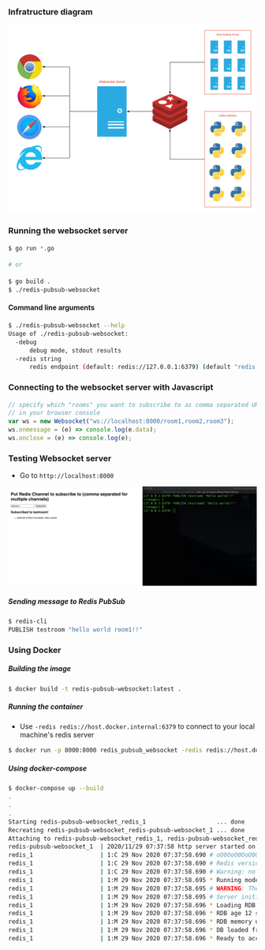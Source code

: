 ### Infratructure diagram

![diagram](./img/redis-pubsub-websocket.png)

### Running the websocket server

```bash
$ go run *.go

# or

$ go build .
$ ./redis-pubsub-websocket
```

#### Command line arguments

```bash
$ ./redis-pubsub-websocket --help
Usage of ./redis-pubsub-websocket:
  -debug
      debug mode, stdout results
  -redis string
      redis endpoint (default: redis://127.0.0.1:6379) (default "redis://127.0.0.1:6379")
```

### Connecting to the websocket server with Javascript

```javascript
// specify which "rooms" you want to subscribe to as comma separated URL params
// in your browser console
var ws = new Websocket("ws://localhost:8000/room1,room2,room3");
ws.onmessage = (e) => console.log(e.data);
ws.onclose = (e) => console.log(e);
```

### Testing Websocket server

- Go to `http://localhost:8000`

![homepage](./img/websocket-test.png)

##### Sending message to Redis PubSub

```bash
$ redis-cli
PUBLISH testroom "hello world room1!!"
```

### Using Docker

##### Building the image

```bash
$ docker build -t redis-pubsub-websocket:latest .
```

##### Running the container

- Use `-redis redis://host.docker.internal:6379` to connect to your local machine's redis server

```bash
$ docker run -p 8000:8000 redis_pubsub_websocket -redis redis://host.docker.internal:6379 -debug
```

##### Using docker-compose

```bash
$ docker-compose up --build
.
.
.
Starting redis-pubsub-websocket_redis_1                    ... done
Recreating redis-pubsub-websocket_redis-pubsub-websocket_1 ... done
Attaching to redis-pubsub-websocket_redis_1, redis-pubsub-websocket_redis-pubsub-websocket_1
redis-pubsub-websocket_1  | 2020/11/29 07:37:58 http server started on :8000
redis_1                   | 1:C 29 Nov 2020 07:37:58.690 # oO0OoO0OoO0Oo Redis is starting oO0OoO0OoO0Oo
redis_1                   | 1:C 29 Nov 2020 07:37:58.690 # Redis version=6.0.9, bits=64, commit=00000000, modified=0, pid=1, just started
redis_1                   | 1:C 29 Nov 2020 07:37:58.690 # Warning: no config file specified, using the default config. In order to specify a config file use redis-server /path/to/redis.conf
redis_1                   | 1:M 29 Nov 2020 07:37:58.695 * Running mode=standalone, port=6379.
redis_1                   | 1:M 29 Nov 2020 07:37:58.695 # WARNING: The TCP backlog setting of 511 cannot be enforced because /proc/sys/net/core/somaxconn is set to the lower value of 128.
redis_1                   | 1:M 29 Nov 2020 07:37:58.695 # Server initialized
redis_1                   | 1:M 29 Nov 2020 07:37:58.696 * Loading RDB produced by version 6.0.9
redis_1                   | 1:M 29 Nov 2020 07:37:58.696 * RDB age 12 seconds
redis_1                   | 1:M 29 Nov 2020 07:37:58.696 * RDB memory usage when created 0.77 Mb
redis_1                   | 1:M 29 Nov 2020 07:37:58.696 * DB loaded from disk: 0.000 seconds
redis_1                   | 1:M 29 Nov 2020 07:37:58.696 * Ready to accept connections
```
